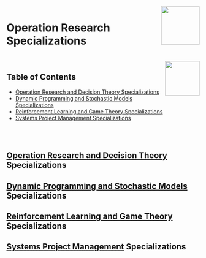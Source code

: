 <img align="right" width="100" src="https://github.com/cs-MohamedAyman/Coursera-Specializations/blob/master/org-logos/coursera.jpg">

# Operation Research Specializations

<br>
<img align="right" width="90" height="90" src="https://github.com/cs-MohamedAyman/cs-MohamedAyman/blob/main/repos-logos/agenda.jpg">

## Table of Contents
  * [Operation Research and Decision Theory Specializations](#Operation-Research-and-Decision-Theory-Specializations)
  * [Dynamic Programming and Stochastic Models Specializations](#Dynamic-Programming-and-Stochastic-Models-Specializations)
  * [Reinforcement Learning and Game Theory Specializations](#Reinforcement-Learning-and-Game-Theory-Specializations)
  * [Systems Project Management Specializations](#Systems-Project-Management-Specializations)

<br><br>

## [Operation Research and Decision Theory]() Specializations
## [Dynamic Programming and Stochastic Models]() Specializations
## [Reinforcement Learning and Game Theory]() Specializations
## [Systems Project Management]() Specializations
